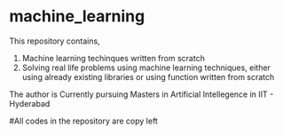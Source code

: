 # machine_learning

This repository contains,
1) Machine learning techinques written from scratch
2) Solving real life problems using machine learning techniques,
   either using already existing libraries or using function written from scratch




The author is Currently pursuing Masters in Artificial Intellegence in IIT - Hyderabad



#All codes in the repository are copy left
